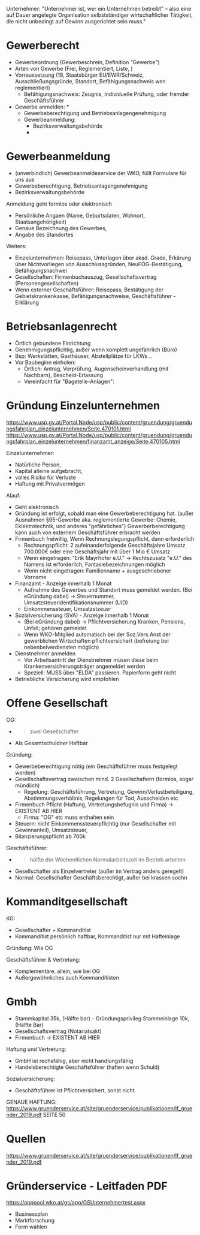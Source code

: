 Unternehmer:
"Unternehmer ist, wer ein Unternehmen betreibt" – also eine auf Dauer angelegte Organisation selbstständiger wirtschaftlicher Tätigkeit, die nicht unbedingt auf Gewinn ausgerichtet sein muss."

# Gewerberecht
 * Gewerbeordnung (Gewerbeschrein, Definition "Gewerbe")
 * Arten von Gewerbe (Frei, Reglementiert, Liste, )
 * Vorraussetzung (18, Staatsbürger EU/EWR/Schweiz, Ausschließungsgründe, Standort, Befähigungsnachweis wen reglementiert)
   * Befähigungsnachweis: Zeugnis, Individuelle Prüfung, oder fremder Geschäftsführer
 * Gewerbe anmelden:
   * 
   * Gewerbeberechtigung und Betriebsanlagengenehmigung
   * Gewerbeanmeldung: 
     * Bezirksverwaltungsbehörde
     * 

# Gewerbeanmeldung
 * (unverbindlich) Gewerbeanmeldeservice der WKO, füllt Formulare für uns aus
 * Gewerbeberechtigung, Betriebsanlagengenehmigung
 * Bezirksverwaltungsbehörde

Anmeldung geht formlos oder elektronisch
 * Persönliche Angaen (Name, Geburtsdaten, Wohnort, Staatsangehörigkeit)
 * Genaue Bezeichnung des Gewerbes,
 * Angabe des Standortes

Weiters:
 * Einzelunternehmen: Reisepass, Unterlagen über akad. Grade, Erkärung über Nichtvorliegen von Ausschlussgründen, NeuFÖG-Bestätigung, Befähigungsnachwei
 * Gesellschaften: Firmenbuchauszug, Gesellschaftsvertrag (Personengesellschaften)
 * Wenn externer Geschäftsführer: Reisepass, Bestätigung der Gebietskrankenkasse, Befähigungsnachweise, Geschäftsführer - Erklärung

# Betriebsanlagenrecht
 * Örtlich gebundene Einrichtung
 * Genehmigungspflichtig, außer wenn komplett ungefährlich (Büro)
 * Bsp: Werkstätten, Gasthäuser, Abstellplätze für LKWs ..
 * Vor Baubeginn einholen: 
   * Örtlich: Antrag, Vorprüfung, Augenscheinverhandlung (mit Nachbarn), Bescheid-Erlassung
   * Vereinfacht für "Bagetelle-Anlagen": 

# Gründung Einzelunternehmen
https://www.usp.gv.at/Portal.Node/usp/public/content/gruendung/gruendungsfahrplan_einzelunternehmen/Seite.470101.html
https://www.usp.gv.at/Portal.Node/usp/public/content/gruendung/gruendungsfahrplan_einzelunternehmen/finanzamt_anzeige/Seite.470105.html

Einzelunternehmer:
 * Natürliche Person,
 * Kapital alleine aufgebracht,
 * volles Risiko für Verluste
 * Haftung mit Privatvermögen

Alauf: 
 * Geht elektronisch
 * Gründung ist erfolgt, sobald man eine Gewerbeberechtigung hat. (außer Ausnahmen §95-Gewerbe aka. reglementierte Gewerbe: Chemie, Eklektrotechnik, und anderes "gefährliches") Gewerberberechtigung kann auch von externem Geschäftsführer erbracht werden
 * Firmenbuch freiwillig, Wenn Rechnungslegungspflicht, dann erforderlich
   * Rechnungspflicht: 2 aufeinanderfolgende Geschäftsjahre Umsatz 700.000€ oder eine Geschäftsjahr mit über 1 Mio € Umsatz
   * Wenn eingetragen: "Erik Mayrhofer e.U." -> Rechtszusatz "e.U." des Namens ist erforderlich, Fantasiebezeichnungen möglich
   * Wenn nicht eingetragen: Familienname + ausgeschriebener Vorname
 * Finanzamt - Anzeige innerhalb 1 Monat
   * Aufnahme des Gewerbes und Standort muss gemeldet werden. (Bei eGründung dabei) -> Steuernummer, Umsatzsteueridentifikationsnummer (UID)
   * Einkommenssteuer, Umsatzstzeuer
 * Sozialversicherung (SVA) - Anzeige innerhalb 1 Monat
   * (Bei eGründung dabei) -> Pflichtversicherung Kranken, Pensions, Unfall; gehören gemeldet
   * Wenn WKO-Mitglied automatisch bei der Soz.Vers.Anst der gewerblichen Wirtschaften pflichtversichert (befreiung bei nebenbeiverdiensten möglich)
 * Dienstnehmer anmelden
   * Vor Arbeitsantritt der Dienstnehmer müsen diese beim Krankenversicherungsträger angemeldet werden
   * Speziell: MUSS über "ELDA" passieren. Papierform geht nicht
 *  Betriebliche Versicherung wird empfohlen

# Offene Gesellschaft
OG:
 * > zwei Gesellschafter
 * Als Gesamtschuldner Haftbar
  
Gründung:
 * Gewerbeberechtigung nötig (ein Geschäftsführer muss festgelegt werden)
 * Gesellschaftsvertrag zweischen mind. 2 Gesellschaftern (formlos, sogar mündlich)
   * Regelung: Geschäftsführung, Vertretung, Gewinn/Verlustbeteiligung, Abstimmungsverhältnis, Regelungen für Tod, Ausscheiden etc
 * Firmenbuch Pflicht (Haftung, Vertretungsbefugnis und Firma) -> EXISTENT AB HIER
    * Firma: "OG" etc muss enthalten sein
 * Steuern: nicht Einkommenssteuerpflichtig (nur Gesellschafter mit Gewinnanteil), Umsatzsteuer, 
 * Bilanzierungspflicht ab 700k


Geschäftsführer:
 * > hälfte der Wöchentlichen Normalarbeitszeit im Betrieb arbeiten
 * Gesellschafter als Einzelvertreter (außer im Vertrag anders geregelt)
 * Normal: Gesellschafter Geschäftsberechtigt, außer bei krassen sochn


# Kommanditgesellschaft
KG: 
 * Gesellschafter + Kommanditist
 * Kommanditist persönlich haftbar, Kommanditist nur mit Hafteinlage
  
Gründung:
Wie OG

Geschäftsführer & Vertretung:
 * Komplementäre, allein, wie bei OG
 * Außergewöhnliches auch Kommanditisten

# Gmbh
 * Stammkapital 35k, (Hälfte bar) - Gründungsprivileg Stammeinlage 10k, (Hälfte Bar)
 * Gesellschaftsvertrag (Notariatsakt)
 * Firmenbuch -> EXISTENT AB HIER

Haftung und Vertretung: 
 * GmbH ist rechsfähig, aber nicht handlungsfähig
 * Handelsberechtigte Geschäftsführer (haften wenn Schuld)

Sozialversicherung:
 * Geschäftsführer ist Pflichtversichert, sonst nicht


GENAUE HAFTUNG:
https://www.gruenderservice.at/site/gruenderservice/publikationen/lf_gruender_2019.pdf
SEITE 50


# Quellen
https://www.gruenderservice.at/site/gruenderservice/publikationen/lf_gruender_2019.pdf


# Gründerservice - Leitfaden PDF
https://apppool.wko.at/gs/app/GSUnternehmertest.aspx
 * Businessplan
 * Marktforschung
 * Form wählen
